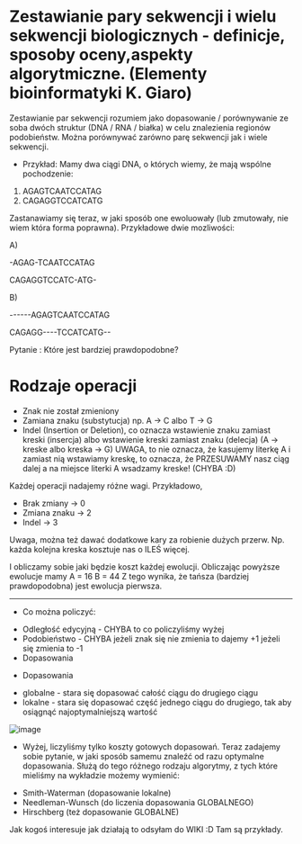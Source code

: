 # Zestawianie pary sekwencji i wielu sekwencji biologicznych - definicje, sposoby oceny,aspekty algorytmiczne. (Elementy bioinformatyki K. Giaro) 

Zestawianie par sekwencji rozumiem jako dopasowanie / porównywanie ze soba dwóch struktur (DNA / RNA / białka) w celu znalezienia regionów podobieństw.
Można porównywać zarówno parę sekwencji jak i wiele sekwencji.

- Przykład:
Mamy dwa ciągi DNA, o których wiemy, że mają wspólne pochodzenie:
1. AGAGTCAATCCATAG
2. CAGAGGTCCATCATG

Zastanawiamy się teraz, w jaki sposób one ewoluowały (lub zmutowały, nie wiem która forma poprawna). Przykładowe dwie mozliwości:

A)

-AGAG-TCAATCCATAG

CAGAGGTCCATC-ATG-

B)

------AGAGTCAATCCATAG

CAGAGG----TCCATCATG--

Pytanie : Które jest bardziej prawdopodobne?

# Rodzaje operacji
- Znak nie został zmieniony
- Zamiana znaku (substytucja) np. A -> C albo T -> G
- Indel (Insertion or Deletion), co oznacza wstawienie znaku zamiast kreski (insercja) albo wstawienie kreski zamiast znaku (delecja) (A -> kreske albo kreska -> G) UWAGA, to nie oznacza, że kasujemy literkę A i zamiast nią wstawiamy kreskę, to oznacza, że PRZESUWAMY nasz ciąg dalej a na miejsce literki A wsadzamy kreske! (CHYBA :D)

Każdej operacji nadajemy różne wagi. Przykładowo, 
- Brak zmiany -> 0
- Zmiana znaku -> 2
- Indel -> 3

Uwaga, można też dawać dodatkowe kary za robienie dużych przerw. Np. każda kolejna kreska kosztuje nas o ILEŚ więcej.

I obliczamy sobie jaki będzie koszt każdej ewolucji. Obliczając powyższe ewolucje mamy
A = 16
B = 44
Z tego wynika, że tańsza (bardziej prawdopodobna) jest ewolucja pierwsza.

-------------------------

* Co można policzyć:
- Odległość edycyjną - CHYBA to co policzyliśmy wyżej
- Podobieństwo - CHYBA jeżeli znak się nie zmienia to dajemy +1 jeżeli się zmienia to -1
- Dopasowania

* Dopasowania
- globalne - stara się dopasować całość ciągu do drugiego ciągu
- lokalne - stara się dopasować część jednego ciągu do drugiego, tak aby osiągnąć najoptymalniejszą wartość

![image](https://www.researchgate.net/profile/Tomas_Flouri/publication/260376769/figure/fig2/AS:216362501840900@1428596248757/Global-local-and-semi-global-alignment-The-global-local-and-semi-global-alignments.png)

* Wyżej, liczyliśmy tylko koszty gotowych dopasowań. Teraz zadajemy sobie pytanie, w jaki sposób samemu znaleźć od razu optymalne dopasowania.
Służą do tego różnego rodzaju algorytmy, z tych które mieliśmy na wykładzie możemy wymienić: 
- Smith-Waterman (dopasowanie lokalne)
- Needleman-Wunsch (do liczenia dopasowania GLOBALNEGO) 
- Hirschberg (też dopasowanie GLOBALNE) 

Jak kogoś interesuje jak działają to odsyłam do WIKI :D Tam są przykłady. 

